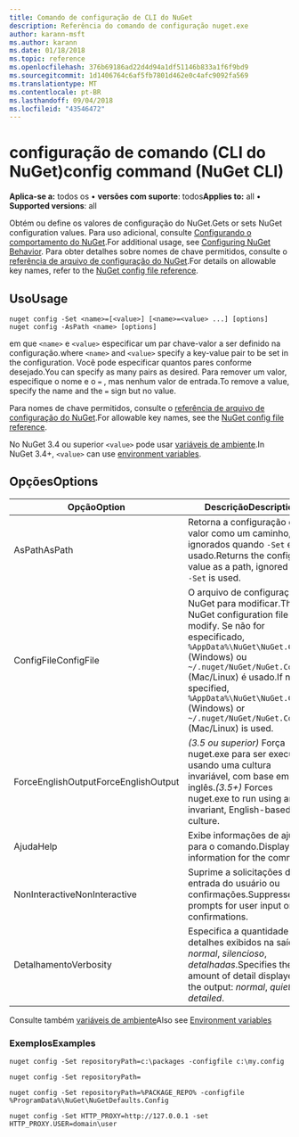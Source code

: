 ```yaml
---
title: Comando de configuração de CLI do NuGet
description: Referência do comando de configuração nuget.exe
author: karann-msft
ms.author: karann
ms.date: 01/18/2018
ms.topic: reference
ms.openlocfilehash: 376b69186ad22d4d94a1df51146b833a1f6f9bd9
ms.sourcegitcommit: 1d1406764c6af5fb7801d462e0c4afc9092fa569
ms.translationtype: MT
ms.contentlocale: pt-BR
ms.lasthandoff: 09/04/2018
ms.locfileid: "43546472"
---
```

# <a name="config-command-nuget-cli"></a><span data-ttu-id="172cf-103">configuração de comando (CLI do NuGet)</span><span class="sxs-lookup"><span data-stu-id="172cf-103">config command (NuGet CLI)</span></span>

<span data-ttu-id="172cf-104">**Aplica-se a:** todos os &bullet; **versões com suporte**: todos</span><span class="sxs-lookup"><span data-stu-id="172cf-104">**Applies to:** all &bullet; **Supported versions**: all</span></span>

<span data-ttu-id="172cf-105">Obtém ou define os valores de configuração do NuGet.</span><span class="sxs-lookup"><span data-stu-id="172cf-105">Gets or sets NuGet configuration values.</span></span> <span data-ttu-id="172cf-106">Para uso adicional, consulte [Configurando o comportamento do NuGet](../consume-packages/configuring-nuget-behavior.md).</span><span class="sxs-lookup"><span data-stu-id="172cf-106">For additional usage, see [Configuring NuGet Behavior](../consume-packages/configuring-nuget-behavior.md).</span></span> <span data-ttu-id="172cf-107">Para obter detalhes sobre nomes de chave permitidos, consulte o [referência de arquivo de configuração do NuGet](../reference/nuget-config-file.md).</span><span class="sxs-lookup"><span data-stu-id="172cf-107">For details on allowable key names, refer to the [NuGet config file reference](../reference/nuget-config-file.md).</span></span>

## <a name="usage"></a><span data-ttu-id="172cf-108">Uso</span><span class="sxs-lookup"><span data-stu-id="172cf-108">Usage</span></span>

```cli
nuget config -Set <name>=[<value>] [<name>=<value> ...] [options]
nuget config -AsPath <name> [options]
```

<span data-ttu-id="172cf-109">em que `<name>` e `<value>` especificar um par chave-valor a ser definido na configuração.</span><span class="sxs-lookup"><span data-stu-id="172cf-109">where `<name>` and `<value>` specify a key-value pair to be set in the configuration.</span></span> <span data-ttu-id="172cf-110">Você pode especificar quantos pares conforme desejado.</span><span class="sxs-lookup"><span data-stu-id="172cf-110">You can specify as many pairs as desired.</span></span> <span data-ttu-id="172cf-111">Para remover um valor, especifique o nome e o `=` , mas nenhum valor de entrada.</span><span class="sxs-lookup"><span data-stu-id="172cf-111">To remove a value, specify the name and the `=` sign but no value.</span></span>

<span data-ttu-id="172cf-112">Para nomes de chave permitidos, consulte o [referência de arquivo de configuração do NuGet](../reference/nuget-config-file.md).</span><span class="sxs-lookup"><span data-stu-id="172cf-112">For allowable key names, see the [NuGet config file reference](../reference/nuget-config-file.md).</span></span>

<span data-ttu-id="172cf-113">No NuGet 3.4 ou superior `<value>` pode usar [variáveis de ambiente](cli-ref-environment-variables.md).</span><span class="sxs-lookup"><span data-stu-id="172cf-113">In NuGet 3.4+, `<value>` can use [environment variables](cli-ref-environment-variables.md).</span></span>

## <a name="options"></a><span data-ttu-id="172cf-114">Opções</span><span class="sxs-lookup"><span data-stu-id="172cf-114">Options</span></span>

| <span data-ttu-id="172cf-115">Opção</span><span class="sxs-lookup"><span data-stu-id="172cf-115">Option</span></span> | <span data-ttu-id="172cf-116">Descrição</span><span class="sxs-lookup"><span data-stu-id="172cf-116">Description</span></span> |
| --- | --- |
| <span data-ttu-id="172cf-117">AsPath</span><span class="sxs-lookup"><span data-stu-id="172cf-117">AsPath</span></span> | <span data-ttu-id="172cf-118">Retorna a configuração de valor como um caminho, ignorados quando `-Set` é usado.</span><span class="sxs-lookup"><span data-stu-id="172cf-118">Returns the config value as a path, ignored when `-Set` is used.</span></span> |
| <span data-ttu-id="172cf-119">ConfigFile</span><span class="sxs-lookup"><span data-stu-id="172cf-119">ConfigFile</span></span> | <span data-ttu-id="172cf-120">O arquivo de configuração do NuGet para modificar.</span><span class="sxs-lookup"><span data-stu-id="172cf-120">The NuGet configuration file to modify.</span></span> <span data-ttu-id="172cf-121">Se não for especificado, `%AppData%\NuGet\NuGet.Config` (Windows) ou `~/.nuget/NuGet/NuGet.Config` (Mac/Linux) é usado.</span><span class="sxs-lookup"><span data-stu-id="172cf-121">If not specified, `%AppData%\NuGet\NuGet.Config` (Windows) or `~/.nuget/NuGet/NuGet.Config` (Mac/Linux) is used.</span></span>|
| <span data-ttu-id="172cf-122">ForceEnglishOutput</span><span class="sxs-lookup"><span data-stu-id="172cf-122">ForceEnglishOutput</span></span> | <span data-ttu-id="172cf-123">*(3.5 ou superior)*  Força nuget.exe para ser executado usando uma cultura invariável, com base em inglês.</span><span class="sxs-lookup"><span data-stu-id="172cf-123">*(3.5+)* Forces nuget.exe to run using an invariant, English-based culture.</span></span> |
| <span data-ttu-id="172cf-124">Ajuda</span><span class="sxs-lookup"><span data-stu-id="172cf-124">Help</span></span> | <span data-ttu-id="172cf-125">Exibe informações de ajuda para o comando.</span><span class="sxs-lookup"><span data-stu-id="172cf-125">Displays help information for the command.</span></span> |
| <span data-ttu-id="172cf-126">NonInteractive</span><span class="sxs-lookup"><span data-stu-id="172cf-126">NonInteractive</span></span> | <span data-ttu-id="172cf-127">Suprime a solicitações de entrada do usuário ou confirmações.</span><span class="sxs-lookup"><span data-stu-id="172cf-127">Suppresses prompts for user input or confirmations.</span></span> |
| <span data-ttu-id="172cf-128">Detalhamento</span><span class="sxs-lookup"><span data-stu-id="172cf-128">Verbosity</span></span> | <span data-ttu-id="172cf-129">Especifica a quantidade de detalhes exibidos na saída: *normal*, *silencioso*, *detalhadas*.</span><span class="sxs-lookup"><span data-stu-id="172cf-129">Specifies the amount of detail displayed in the output: *normal*, *quiet*, *detailed*.</span></span> |

<span data-ttu-id="172cf-130">Consulte também [variáveis de ambiente](cli-ref-environment-variables.md)</span><span class="sxs-lookup"><span data-stu-id="172cf-130">Also see [Environment variables](cli-ref-environment-variables.md)</span></span>

### <a name="examples"></a><span data-ttu-id="172cf-131">Exemplos</span><span class="sxs-lookup"><span data-stu-id="172cf-131">Examples</span></span>

```cli
nuget config -Set repositoryPath=c:\packages -configfile c:\my.config

nuget config -Set repositoryPath=

nuget config -Set repositoryPath=%PACKAGE_REPO% -configfile %ProgramData%\NuGet\NuGetDefaults.Config

nuget config -Set HTTP_PROXY=http://127.0.0.1 -set HTTP_PROXY.USER=domain\user
```
